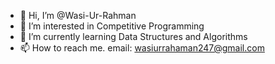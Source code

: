 - 👋 Hi, I’m @Wasi-Ur-Rahman
- 👀 I’m interested in Competitive Programming
- 🌱 I’m currently learning Data Structures and Algorithms
- 📫 How to reach me. email: wasiurrahaman247@gmail.com

<!---
Wasi-Ur-Rahman/Wasi-Ur-Rahman is a ✨ special ✨ repository because its `README.md` (this file) appears on your GitHub profile.
You can click the Preview link to take a look at your changes.
--->

